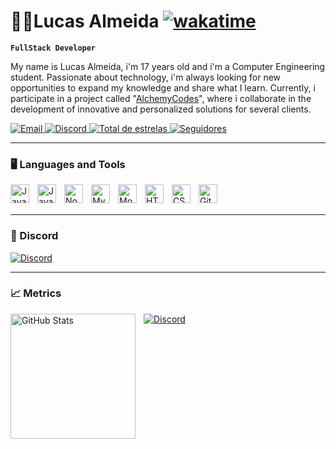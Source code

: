 # 👨‍💻Lucas Almeida [![wakatime](https://wakatime.com/badge/user/85ab6065-f95e-409c-956f-7c2e047ed528.svg)](https://wakatime.com/@85ab6065-f95e-409c-956f-7c2e047ed528)

**`FullStack Developer`** 

My name is Lucas Almeida, i'm 17 years old and i'm a Computer Engineering student. Passionate about technology, i'm always looking for new opportunities to expand my knowledge and share what I learn. Currently, i participate in a project called "[AlchemyCodes](https://www.alchemycodes.com.br/)", where i collaborate in the development of innovative and personalized solutions for several clients.

<p align="left">
    <a href="mailto:lucasalmeidadev.contato@gmail.com">
    <img 
        alt="Email" 
        title="Entre em contato por email" 
        src="https://custom-icon-badges.demolab.com/badge/Contato-blue?style=for-the-badge&logo=email&logoColor=white"
    />
    </a>
    <a href="https://discord.com/users/1057354767111831623">
    <img 
        alt="Discord" 
        title="Discord" 
        src="https://custom-icon-badges.demolab.com/badge/Discord-7289DA?style=for-the-badge&logo=discord&logoColor=white"
    />
    </a>
    <a href="https://github.com/LucwsH?tab=repositories&sort=stargazers">
        <img 
            alt="Total de estrelas" 
            title="Total de estrelas GitHub" 
            src="https://custom-icon-badges.demolab.com/github/stars/LucwsH?color=55960c&style=for-the-badge&labelColor=488207&logo=star&label=estrelas"
        />
    </a>
    <a href="https://github.com/LucwsH?tab=followers">
        <img 
            alt="Seguidores" 
            title="Me siga no GitHub" 
            src="https://custom-icon-badges.demolab.com/github/followers/LucwsH?color=236ad3&labelColor=1155ba&style=for-the-badge&logo=github&label=Seguidores&logoColor=white"
        />
    </a>
</p>

---

### 🖥️ Languages ​​and Tools

<img 
    align="left" 
    alt="Java" 
    title="Java"
    width="30px" 
    style="padding-right: 10px;" 
    src="https://cdn.jsdelivr.net/gh/devicons/devicon@latest/icons/java/java-original.svg" 
/>
<img 
    align="left" 
    alt="JavaScript" 
    title="JavaScript"
    width="30px" 
    style="padding-right: 10px;" 
    src="https://cdn.jsdelivr.net/gh/devicons/devicon@latest/icons/javascript/javascript-original.svg" 
/>
<img 
    align="left" 
    alt="Node" 
    title="Node"
    width="30px" 
    style="padding-right: 10px;" 
    src="https://cdn.jsdelivr.net/gh/devicons/devicon/icons/nodejs/nodejs-original.svg"
/>
<img 
    align="left" 
    alt="MySQL" 
    title="MySQL"
    width="30px" 
    style="padding-right: 10px;" 
    src="https://cdn.jsdelivr.net/gh/devicons/devicon/icons/mysql/mysql-original.svg" 
/>
<img 
    align="left" 
    alt="MongoDB" 
    title="MongoDB"
    width="30px" 
    style="padding-right: 10px;" 
    src="https://cdn.jsdelivr.net/gh/devicons/devicon/icons/mongodb/mongodb-original.svg"
/>
<img 
    align="left" 
    alt="HTML"
    title="HTML" 
    width="30px" 
    style="padding-right: 10px;" 
    src="https://cdn.jsdelivr.net/gh/devicons/devicon@latest/icons/html5/html5-original.svg" 
/>
<img 
    align="left" 
    alt="CSS" 
    title="CSS"
    width="30px" 
    style="padding-right: 10px;" 
    src="https://cdn.jsdelivr.net/gh/devicons/devicon@latest/icons/css3/css3-original.svg" 
/>
<img 
    align="left" 
    alt="Git" 
    title="Git"
    width="30px" 
    style="padding-right: 10px;" 
    src="https://cdn.jsdelivr.net/gh/devicons/devicon@latest/icons/git/git-original.svg" 
/>

<br/>
<br/>

---

### 🪪 Discord

[![Discord](https://lanyard.cnrad.dev/api/1057354767111831623)](https://discord.com/users/1057354767111831623)

---

### 📈 Metrics

<p>
  <img 
    align="left" 
    alt="GitHub Stats" 
    height="200" 
    style="padding-right: 10px;" 
    src="https://github-readme-stats.vercel.app/api?username=LucwsH&show_icons=true&theme=github_dark_dimmed&include_all_commits=true&locale=pt-br" 
  />
</p>

[![Discord](https://lanyard.cnrad.dev/api/1057354767111831623)](https://discord.com/users/1057354767111831623)

